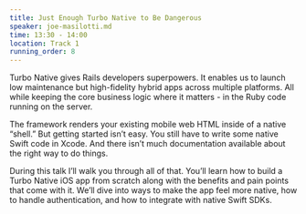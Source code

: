 ```yaml
---
title: Just Enough Turbo Native to Be Dangerous
speaker: joe-masilotti.md
time: 13:30 - 14:00
location: Track 1
running_order: 8
---
```


Turbo Native gives Rails developers superpowers. It enables us to launch low maintenance but high-fidelity hybrid apps across multiple platforms. All while keeping the core business logic where it matters - in the Ruby code running on the server.

The framework renders your existing mobile web HTML inside of a native “shell.” But getting started isn’t easy. You still have to write some native Swift code in Xcode. And there isn’t much documentation available about the right way to do things.

During this talk I’ll walk you through all of that. You’ll learn how to build a Turbo Native iOS app from scratch along with the benefits and pain points that come with it. We’ll dive into ways to make the app feel more native, how to handle authentication, and how to integrate with native Swift SDKs.
